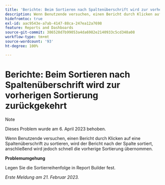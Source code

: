 ```yaml
---
title: 'Berichte: Beim Sortieren nach Spaltenüberschrift wird zur vorherigen Sortierung zurückgekehrt'
description: Wenn Benutzende versuchen, einen Bericht durch Klicken auf eine Spaltenüberschrift zu sortieren, wird der Bericht nach der Spalte sortiert, anschließend wird jedoch schnell die vorherige Sortierung übernommen.
hidefromtoc: true
exl-id: aac9543e-a7ab-4147-88ca-247ea12a7698
feature: Reports and Dashboards
source-git-commit: 386528d7b99053a4da6982e2140933c5cd348a08
workflow-type: tm+mt
source-wordcount: '93'
ht-degree: 100%

---
```


# Berichte: Beim Sortieren nach Spaltenüberschrift wird zur vorherigen Sortierung zurückgekehrt

>[!NOTE]
>
>Dieses Problem wurde am 6. April 2023 behoben.

Wenn Benutzende versuchen, einen Bericht durch Klicken auf eine Spaltenüberschrift zu sortieren, wird der Bericht nach der Spalte sortiert, anschließend wird jedoch schnell die vorherige Sortierung übernommen.

**Problemumgehung**

Legen Sie die Sortierreihenfolge in Report Builder fest.

_Erste Meldung am 21. Februar 2023._
